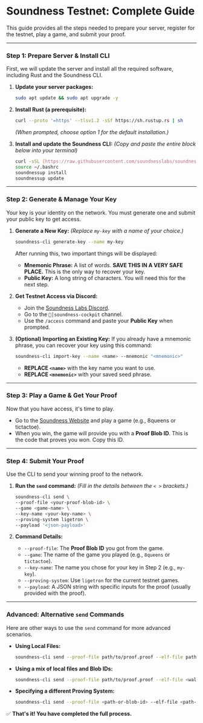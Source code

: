 # Soundness Testnet: Complete Guide

This guide provides all the steps needed to prepare your server, register for the testnet, play a game, and submit your proof.

---

### Step 1: Prepare Server & Install CLI

First, we will update the server and install all the required software, including Rust and the Soundness CLI.

1.  **Update your server packages:**
    ```bash
    sudo apt update && sudo apt upgrade -y
    ```

2.  **Install Rust (a prerequisite):**
    ```bash
    curl --proto '=https' --tlsv1.2 -sSf https://sh.rustup.rs | sh
    ```
    *(When prompted, choose option 1 for the default installation.)*

3.  **Install and update the Soundness CLI:**
    *(Copy and paste the entire block below into your terminal)*
    ```bash
    curl -sSL [https://raw.githubusercontent.com/soundnesslabs/soundness-layer/main/soundnessup/install](https://raw.githubusercontent.com/soundnesslabs/soundness-layer/main/soundnessup/install) | bash
    source ~/.bashrc
    soundnessup install
    soundnessup update
    ```

---

### Step 2: Generate & Manage Your Key

Your key is your identity on the network. You must generate one and submit your public key to get access.

1.  **Generate a New Key:**
    *(Replace `my-key` with a name of your choice.)*
    ```bash
    soundness-cli generate-key --name my-key
    ```
    After running this, two important things will be displayed:
    * **Mnemonic Phrase:** A list of words. **SAVE THIS IN A VERY SAFE PLACE.** This is the only way to recover your key.
    * **Public Key:** A long string of characters. You will need this for the next step.

2.  **Get Testnet Access via Discord:**
    * Join the [Soundness Labs Discord](https://discord.gg/soundnesslabs).
    * Go to the `🐬│soundness-cockpit` channel.
    * Use the `/access` command and paste your **Public Key** when prompted.

3.  **(Optional) Importing an Existing Key:**
    If you already have a mnemonic phrase, you can recover your key using this command:
    ```bash
    soundness-cli import-key --name <name> --mnemonic "<mnemonic>"
    ```
    * **REPLACE `<name>`** with the key name you want to use.
    * **REPLACE `<mnemonic>`** with your saved seed phrase.

---

### Step 3: Play a Game & Get Your Proof

Now that you have access, it's time to play.

* Go to the [Soundness Website](https://soundness.xyz/) and play a game (e.g., 8queens or tictactoe).
* When you win, the game will provide you with a **Proof Blob ID**. This is the code that proves you won. Copy this ID.

---

### Step 4: Submit Your Proof

Use the CLI to send your winning proof to the network.

1.  **Run the `send` command:**
    *(Fill in the details between the `< >` brackets.)*
    ```bash
    soundness-cli send \
    --proof-file <your-proof-blob-id> \
    --game <game-name> \
    --key-name <your-key-name> \
    --proving-system ligetron \
    --payload '<json-payload>'
    ```

2.  **Command Details:**
    * `--proof-file`: The **Proof Blob ID** you got from the game.
    * `--game`: The name of the game you played (e.g., `8queens` or `tictactoe`).
    * `--key-name`: The name you chose for your key in Step 2 (e.g., `my-key`).
    * `--proving-system`: Use `ligetron` for the current testnet games.
    * `--payload`: A JSON string with specific inputs for the proof (usually provided with the proof).

---

### Advanced: Alternative `send` Commands

Here are other ways to use the `send` command for more advanced scenarios.

* **Using Local Files:**
    ```bash
    soundness-cli send --proof-file path/to/proof.proof --elf-file path/to/program.elf --key-name my-key
    ```

* **Using a mix of local files and Blob IDs:**
    ```bash
    soundness-cli send --proof-file path/to/proof.proof --elf-file <walrus-blob-id> --key-name my-key
    ```

* **Specifying a different Proving System:**
    ```bash
    soundness-cli send --proof-file <path-or-blob-id> --elf-file <path-or-blob-id> --key-name my-key --proving-system <sp1||ligetron||risc0>
    ```

✅ **That's it! You have completed the full process.**
